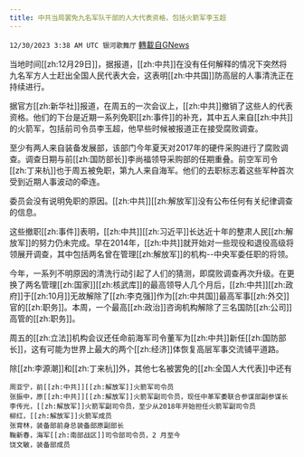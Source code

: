 ```yaml
---
title: 中共当局罢免九名军队干部的人大代表资格，包括火箭军李玉超
---
```

`12/30/2023 3:38 AM UTC 银河歌舞厅` [轉載自GNews](https://gnews.org/articles/2166207)

当地时间[[zh:12月29日]]，据报道，[[zh:中共]]在没有任何解释的情况下突然将九名军方人士赶出全国人民代表大会，这表明[[zh:中共国]]防高层的人事清洗正在持续进行。

据官方[[zh:新华社]]报道，在周五的一次会议上，[[zh:中共]]撤销了这些人的代表资格。他们的下台是近期一系列免职[[zh:事件]]的补充，其中五人来自[[zh:中共]]的火箭军，包括前司令员李玉超，他早些时候被报道正在接受腐败调查。

至少有两人来自装备发展部，该部门今年夏天对2017年的硬件采购进行了腐败调查。调查日期与前[[zh:国防部长]]李尚福领导采购部的任期重叠。前空军司令[[zh:丁来杭]]也于周五被免职，第九人来自海军。他们的去职标志着这些军种首次受到近期人事波动的牵连。

委员会没有说明免职的原因。[[zh:中共]][[zh:解放军]]没有公布任何有关纪律调查的信息。

这些撤职[[zh:事件]]表明，[[zh:中共]][[zh:习近平]]长达近十年的整肃人民[[zh:解放军]]的努力仍未完成。早在2014年，[[zh:中共]]就开始对一些现役和退役高级将领展开调查，其中包括两名曾在管理[[zh:解放军]]的机构--中央军委任职的将领。

今年，一系列不明原因的清洗行动引起了人们的猜测，即腐败调查再次升级。在更换了两名管理[[zh:国家]][[zh:核武库]]的最高领导人几个月后，[[zh:中共]][[zh:政府]]于[[zh:10月]]无故解除了[[zh:李克强]]作为[[zh:中共国]]最高军事[[zh:外交]]官的[[zh:职务]]。本周，一个最高[[zh:政治]]咨询机构解除了三名国防[[zh:公司]]高管的[[zh:职务]]。

周五的[[zh:立法]]机构会议还任命前海军司令董军为[[zh:中共]]新任[[zh:国防部长]]，这有可能为世界上最大的两个[[zh:经济]]体恢复高层军事交流铺平道路。

除[[zh:李源潮]]和[[zh:丁来杭]]外，其他七名被罢免的[[zh:全国人大代表]]中还有

    周亚宁，前[[zh:中共]][[zh:解放军]]火箭军司令员
    张振中，原[[zh:中共]][[zh:解放军]]火箭军副司令员，现任中革军委联合参谋部副参谋长
    李传光，[[zh:解放军]]火箭军副司令员，至少从2018年开始担任火箭军副司令员
    柳红，[[zh:解放军]]火箭军成员
    张育林，装备部前身总装备部原副部长
    鞠新春，海军[[zh:南部战区]]司令部司令员，2 月至今
    饶文敏，装备部成员

